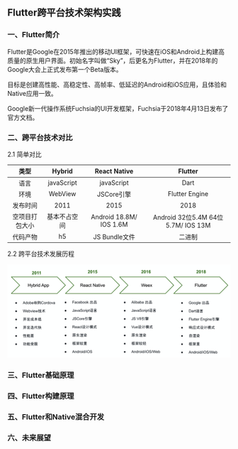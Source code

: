 ## Flutter跨平台技术架构实践

### 一、Flutter简介

Flutter是Google在2015年推出的移动UI框架，可快速在iOS和Android上构建高质量的原生用户界面。初始名字叫做“Sky”，后更名为Flutter，并在2018年的Google大会上正式发布第一个Beta版本。

目标是创建高性能、高稳定性、高帧率、低延迟的Android和iOS应用，且体验和Native应用一致。

Google新一代操作系统Fuchsia的UI开发框架，Fuchsia于2018年4月13日发布了官方文档。

### 二、跨平台技术对比

2.1 简单对比

|      类型      |    Hybrid    |      React Native       |              Flutter               |
| :------------: | :----------: | :---------------------: | :--------------------------------: |
|      语言      |  javaScript  |       javaScript        |                Dart                |
|      环境      |   WebView    |       JSCore引擎        |           Flutter Engine           |
|    发布时间    |     2011     |          2015           |                2018                |
| 空项目打包大小 | 基本不占空间 | Android 18.8M/ IOS 1.6M | Android 32位5.4M 64位5.7M/ IOS 13M |
|    代码产物    |      h5      |      JS Bundle文件      |               二进制               |

2.2 跨平台技术发展历程

![image-20191223112342968](../img/cross_platform.png)

### 三、Flutter基础原理

### 四、Flutter构建原理

### 五、Flutter和Native混合开发

### 六、未来展望